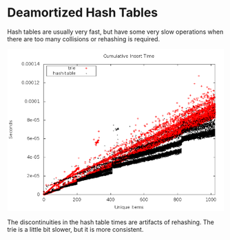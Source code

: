 Deamortized Hash Tables
======================

Hash tables are usually very fast, but have some very slow operations when there are too many collisions or rehashing is required.

![](insert-cumulative.png "Cumulative Insert Times")

The discontinuities in the hash table times are artifacts of rehashing.
The trie is a little bit slower, but it is more consistent.

